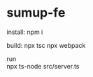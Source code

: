 # sumup-fe

install: npm i

build: 
    npx tsc
    npx webpack

run    
    npx ts-node src/server.ts